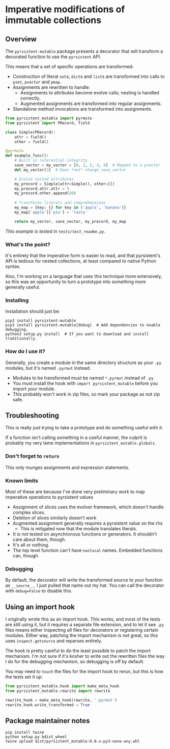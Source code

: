 # Imperative modifications of immutable collections

## Overview

The `pyrsistent-mutable` package presents a decorator that will transform a decorated function to use the 
`pyrsistent` API.

This means that a set of specific operations are transformed:
 * Construction of literal `set`s, `dict`s and `list`s are transformed into calls to `pset`, `pvector` and `pmap`.
 * Assignments are rewritten to handle:
   * Assignments to attributes become evolve calls; nesting is handled correctly.
   * Augmented assignments are transformed into regular assignments.
 * Standalone method invocations are transformed into assignments.

```python
from pyrsistent_mutable import pyrmute
from pyrsistent import PRecord, field

class Simple(PRecord):
    attr = field()
    other = field()

@pyrmute
def example_func():
    # Built in referential integrity
    save_vector = my_vector = [0, 1, 2, 3, 4]  # Mapped to a pvector
    del my_vector[3]  # Does *not* change save_vector

    # Evolve nested attributes
    my_precord = Simple(attr=Simple(), other=[])
    my_precord.attr.attr = 5
    my_precord.other.append(20)
    
    # Transforms literals and comprehensions
    my_map = {key: {} for key in ('apple', 'banana')}
    my_map['apple']['pie'] = 'tasty'

    return my_vector, save_vector, my_precord, my_map
```

_This example is tested in `tests/test_readme.py`._

### What's the point?

It's entirely that the imperative form is easier to read, and that pyrsistent's API is tedious for nested collections,
at least compared to native Python syntax.

Also, I'm working on a language that uses this technique more extensively, so this was an opportunity to turn a
prototype into something more generally useful.

### Installing

Installation should just be:

    pip3 install pyrsistent-mutable
    pip3 install pyrsistent-mutable[debug]  # Add dependencies to enable debugging.
    python3 setup.py install  # If you want to download and install traditionally.

### How do I use it?

Generally, you create a module in the same directory structure as your `.py` modules, but it's named `.pyrmut` instead.

* Modules to be transformed must be named `*.pyrmut` instead of `.py`
* You must install the hook with `import pyrsistent_mutable` before you import your module.
* This probably won't work in zip files, so mark your package as not zip safe.

## Troubleshooting

This is really just trying to take a prototype and do something useful with it.

If a function isn't calling something in a useful manner, the culprit is probably my very lame implementations in
`pyrsistent_mutable.globals`.

### Don't forget to `return`

This only munges assignments and expression statements.

### Known limits

Most of these are because I've done very preliminary work to map imperative operations to pyrsistent values

* Assignment of slices uses the evolver framework, which doesn't handle complex slices.
* Deletion of slices similarly doesn't work
* Augmented assignment generally requires a pyrsistent value on the rhs
  * This is mitigated now that the module translates literals.
* It is not tested on asynchronous functions or generators. It shouldn't care about them, though. 
* It's all or nothing.
* The top level function can't have `nonlocal` names. Embedded functions can, though.

### Debugging

By default, the decorator will write the transformed source to your function as `__source__`. I just pulled that name
out my hat. You can call the decorator with `debug=False` to disable this.

## Using an import hook

I originally wrote this as an import hook. This works, and most of the tests are still using it, but it requires
a separate file extension, and to let it see `.py` files means either inspecting *all* files for decorators or 
registering certain modules. Either way, patching the import mechanism is not great, so this uses `inspect.getsource`
and reparses entirely.

The hook is pretty careful to do the least possible to patch the import mechanism. I'm not sure if it's kosher to
write out the rewritten files the way I do for the debugging mechanism, so debugging is off by default.

You may need to `touch` the files for the import hook to rerun, but this is how the tests set it up:

```python
from pyrsistent_mutable.hook import make_meta_hook
from pyrsistent_mutable.rewrite import rewrite

rewrite_hook = make_meta_hook(rewrite, '.pyrmut')
rewrite_hook.write_transformed = True
```


## Package maintainer notes

    pip install twine
    python setup.py bdist_wheel
    twine upload dist/pyrsistent_mutable-0.0.x-py3-none-any.whl
